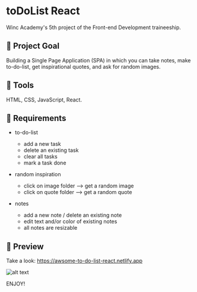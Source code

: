 # toDoList React

Winc Academy's 5th project of the Front-end Development traineeship.

## 💬 Project Goal

Building a Single Page Application (SPA) in which you can take notes,  make to-do-list, get inspirational quotes, and ask for random images.

## 💬 Tools

HTML, CSS, JavaScript, React.

## 💬 Requirements

- to-do-list
  - add a new task
  - delete an existing task
  - clear all tasks
  - mark a task done
  
- random inspiration
  - click on image folder --> get a random image
  - click on quote folder --> get a random quote
  
- notes
  - add a new note / delete an existing note
  - edit text and/or color of existing notes
  - all notes are resizable

## 🚀 Preview

Take a look: 
https://awsome-to-do-list-react.netlify.app

![alt text](/public/preview.png)

ENJOY!
